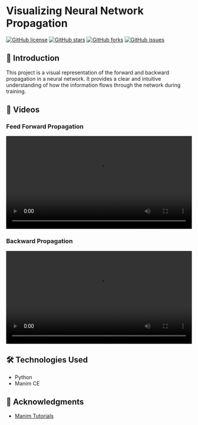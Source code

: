 # Visualizing Neural Network Propagation

[![GitHub license](https://img.shields.io/github/license/sumanpaudel1997/visualizing-neural-network)](https://github.com/sumanpaudel1997/visualizing-neural-network/blob/main/LICENSE)
[![GitHub stars](https://img.shields.io/github/stars/sumanpaudel1997/visualizing-neural-network)](https://github.com/sumanpaudel1997/visualizing-neural-network/stargazers)
[![GitHub forks](https://img.shields.io/github/forks/sumanpaudel1997/visualizing-neural-network)](https://github.com/sumanpaudel1997/visualizing-neural-network/network)
[![GitHub issues](https://img.shields.io/github/issues/sumanpaudel1997/visualizing-neural-network)](https://github.com/sumanpaudel1997/visualizing-neural-network/issues)

## 🚀 Introduction

This project is a visual representation of the forward and backward propagation in a neural network. It provides a clear and intuitive understanding of how the information flows through the network during training.

## 🎥 Videos

### Feed Forward Propagation

<video width="100%" height="auto" controls>
  <source src="https://github.com/sumanpaudel1997/visualizing-neural-network/blob/main/media/videos/feed_forward/1080p60/FeedForward.mp4?raw=true" type="video/mp4">
  Your browser does not support the video tag.
</video>

### Backward Propagation

<video width="100%" height="auto" controls>
  <source src="https://github.com/sumanpaudel1997/visualizing-neural-network/blob/main/media/videos/backward_prop_1/1080p60/BackwardProp.mp4?raw=true" type="video/mp4">
  Your browser does not support the video tag.
</video>

## 🛠️ Technologies Used

- Python
- Manim CE

## 🙏 Acknowledgments

- [Manim Tutorials](https://docs.manim.community/en/stable/)

